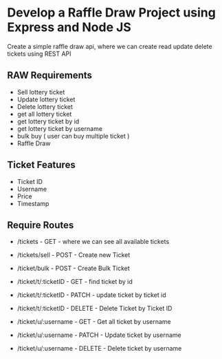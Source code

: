 # Develop a Raffle Draw Project using Express and Node JS

Create a simple raffle draw api, where we can create read update delete tickets using REST API

## RAW Requirements 
- Sell lottery ticket
- Update lottery ticket
- Delete lottery ticket
- get all lottery ticket
- get lottery ticket by id
- get lottery ticket by username
- bulk buy ( user can buy multiple ticket )
- Raffle Draw

## Ticket Features
- Ticket ID
- Username
- Price
- Timestamp 



## Require Routes

- /tickets - GET - where we can see all available tickets
- /tickets/sell - POST - Create new Ticket
- /ticket/bulk - POST - Create Bulk Ticket

- /ticket/t/:ticketID - GET - find ticket by id
- /ticket/t/:ticketID - PATCH - update ticket by ticket id
- /ticket/t/:ticketID - DELETE - Delete Ticket by Ticket ID

- /ticket/u/:username - GET - Get all ticket by username
- /ticket/u/:username - PATCH - Update ticket by username
- /ticket/u/:username - DELETE - Delete ticket by username
